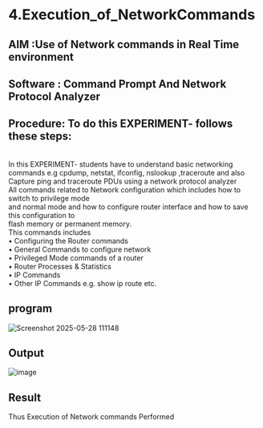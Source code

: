 # 4.Execution_of_NetworkCommands
## AIM :Use of Network commands in Real Time environment
## Software : Command Prompt And Network Protocol Analyzer
## Procedure: To do this EXPERIMENT- follows these steps:
<BR>
In this EXPERIMENT- students have to understand basic networking commands e.g cpdump, netstat, ifconfig, nslookup ,traceroute and also Capture ping and traceroute PDUs using a network protocol analyzer 
<BR>
All commands related to Network configuration which includes how to switch to privilege mode
<BR>
and normal mode and how to configure router interface and how to save this configuration to
<BR>
flash memory or permanent memory.
<BR>
This commands includes
<BR>
• Configuring the Router commands
<BR>
• General Commands to configure network
<BR>
• Privileged Mode commands of a router 
<BR>
• Router Processes & Statistics
<BR>
• IP Commands
<BR>
• Other IP Commands e.g. show ip route etc.
<BR>

## program


![Screenshot 2025-05-28 111148](https://github.com/user-attachments/assets/c9dd1101-6fde-4527-9fcf-b4c1cace7a95)

## Output
![image](https://github.com/user-attachments/assets/fd80a3c6-df8f-48ff-af1a-2b1330e0af15)

## Result
Thus Execution of Network commands Performed 
